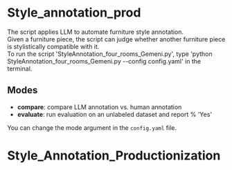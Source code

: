 # Style_annotation_prod

The script applies LLM to automate furniture style annotation.  
Given a furniture piece, the script can judge whether another furniture piece is stylistically compatible with it.  
To run the script 'StyleAnnotation_four_rooms_Gemeni.py', type 'python StyleAnnotation_four_rooms_Gemeni.py --config config.yaml' in the terminal.  


## Modes
- **compare**: compare LLM annotation vs. human annotation
- **evaluate**: run evaluation on an unlabeled dataset and report % 'Yes'

You can change the mode argument in the `config.yaml` file.


 
# Style_Annotation_Productionization
